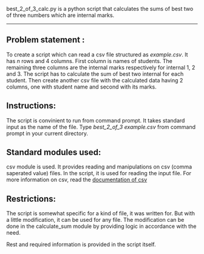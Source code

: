 best_2_of_3_calc.py is a python script that calculates the sums of best two of three numbers which are internal marks.
* * *

Problem statement :
----------------- 
To create a script which can read a csv file structured as *example.csv*.
It has *n* rows and 4 columns. First column is names of students.
The remaining three columns are the internal marks respectively for internal 1, 2 and 3.
The script has to calculate the sum of best two internal for each student.
Then create another csv file with the calculated data having 2 columns, one with student name
and second with its marks.

Instructions:
------------
The script is convinient to run from command prompt.
It takes standard input as the name of the file.
Type *best_2_of_3 example.csv* from command prompt in your current directory.

Standard modules used:
---------------------
csv module is used.
It provides reading and manipulations on csv (comma saperated value) files.
In the script, it is used for reading the input file.
For more information on csv, read the [documentation of csv][]

Restrictions:
------------
The script is somewhat specific for a kind of file, it was written for.
But with a little modification, it can be used for any file.
The modification can be done in the calculate_sum module by providing logic in accordance with the need.

Rest and required information is provided in the script itself.

[documentation of csv]: https://docs.python.org/2/library/csv.html
